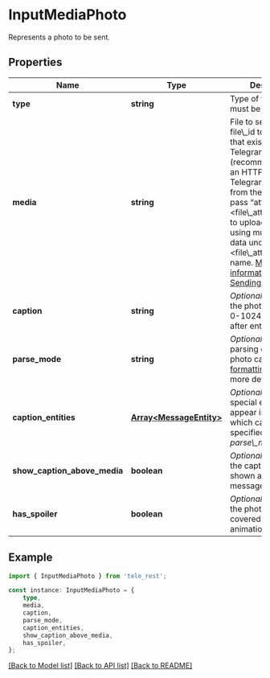 # InputMediaPhoto

Represents a photo to be sent.

## Properties

Name | Type | Description | Notes
------------ | ------------- | ------------- | -------------
**type** | **string** | Type of the result, must be *photo* | [default to 'photo']
**media** | **string** | File to send. Pass a file\\_id to send a file that exists on the Telegram servers (recommended), pass an HTTP URL for Telegram to get a file from the Internet, or pass “attach://\\&lt;file\\_attach\\_name\\&gt;” to upload a new one using multipart/form-data under \\&lt;file\\_attach\\_name\\&gt; name. [More information on Sending Files »](https://core.telegram.org/bots/api/#sending-files) | [default to undefined]
**caption** | **string** | *Optional*. Caption of the photo to be sent, 0-1024 characters after entities parsing | [optional] [default to undefined]
**parse_mode** | **string** | *Optional*. Mode for parsing entities in the photo caption. See [formatting options](https://core.telegram.org/bots/api/#formatting-options) for more details. | [optional] [default to undefined]
**caption_entities** | [**Array&lt;MessageEntity&gt;**](MessageEntity.md) | *Optional*. List of special entities that appear in the caption, which can be specified instead of *parse\\_mode* | [optional] [default to undefined]
**show_caption_above_media** | **boolean** | *Optional*. Pass *True*, if the caption must be shown above the message media | [optional] [default to undefined]
**has_spoiler** | **boolean** | *Optional*. Pass *True* if the photo needs to be covered with a spoiler animation | [optional] [default to undefined]

## Example

```typescript
import { InputMediaPhoto } from 'tele_rest';

const instance: InputMediaPhoto = {
    type,
    media,
    caption,
    parse_mode,
    caption_entities,
    show_caption_above_media,
    has_spoiler,
};
```

[[Back to Model list]](../README.md#documentation-for-models) [[Back to API list]](../README.md#documentation-for-api-endpoints) [[Back to README]](../README.md)
